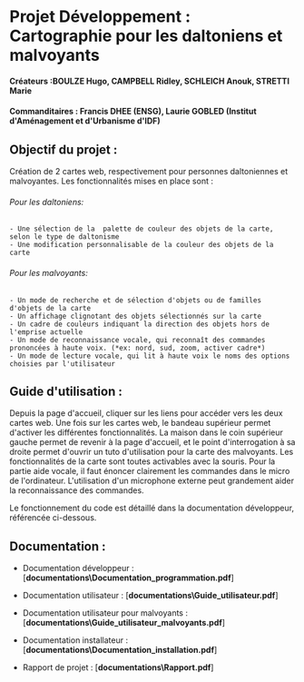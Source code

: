 # Projet Développement : Cartographie pour les daltoniens et malvoyants

#### Créateurs :BOULZE Hugo, CAMPBELL Ridley, SCHLEICH Anouk, STRETTI Marie
#### Commanditaires : Francis DHEE (ENSG), Laurie GOBLED (Institut d'Aménagement et d'Urbanisme d'IDF)


## Objectif du projet : 
  Création de 2 cartes web, respectivement pour personnes daltoniennes et malvoyantes.
  Les fonctionnalités mises en place sont :
  ###### Pour les daltoniens: 
    - Une sélection de la  palette de couleur des objets de la carte, selon le type de daltonisme 
    - Une modification personnalisable de la couleur des objets de la carte
    
  ###### Pour les malvoyants: 
    - Un mode de recherche et de sélection d'objets ou de familles d'objets de la carte
    - Un affichage clignotant des objets sélectionnés sur la carte
    - Un cadre de couleurs indiquant la direction des objets hors de l'emprise actuelle
    - Un mode de reconnaissance vocale, qui reconnaît des commandes prononcées à haute voix. (*ex: nord, sud, zoom, activer cadre*) 
    - Un mode de lecture vocale, qui lit à haute voix le noms des options choisies par l'utilisateur
   
    
## Guide d'utilisation : 

 Depuis la page d'accueil, cliquer sur les liens pour accéder vers les deux cartes web. 
 Une fois sur les cartes web, le bandeau supérieur permet d'activer les différentes fonctionnalités. La maison dans le coin supérieur gauche permet de revenir à la page d'accueil, et le point d'interrogation à sa droite permet d'ouvrir un tuto d'utilisation pour la carte des malvoyants.
 Les fonctionnalités de la carte sont toutes activables avec la souris. Pour la partie aide vocale, il faut énoncer clairement les commandes dans le micro de l'ordinateur. L'utilisation d'un microphone externe peut grandement aider la reconnaissance des commandes.
 
 Le fonctionnement du code est détaillé dans la documentation développeur, référencée ci-dessous.

## Documentation : 
 - Documentation développeur : [**documentations\Documentation_programmation.pdf**]
 
 - Documentation utilisateur : [**documentations\Guide_utilisateur.pdf**]
 
 - Documentation utilisateur pour malvoyants : [**documentations\Guide_utilisateur_malvoyants.pdf**]
 
 - Documentation installateur : [**documentations\Documentation_installation.pdf**]
 
 - Rapport de projet : [**documentations\Rapport.pdf**]